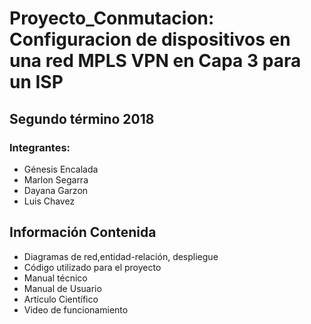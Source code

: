 # Proyecto_Conmutacion: Configuracion de dispositivos en una red MPLS VPN en Capa 3 para un ISP
## Segundo término 2018
### Integrantes:
 * Génesis Encalada 
 * Marlon Segarra 
 * Dayana Garzon 
 * Luis Chavez 

## Información Contenida
 * Diagramas de red,entidad-relación, despliegue
 * Código utilizado para el proyecto
 * Manual técnico
 * Manual de Usuario
 * Artículo Científico
 * Video de funcionamiento
